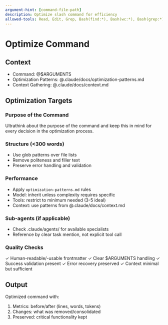 ```yaml
---
argument-hint: [command-file-path]
description: Optimize slash command for efficiency
allowed-tools: Read, Edit, Grep, Bash(find:*), Bash(wc:*), Bash(grep:*), Bash(awk:*), Bash(echo:*)
---
```


# Optimize Command

## Context
- Command: @$ARGUMENTS
- Optimization Patterns: @.claude/docs/optimization-patterns.md
- Context Gathering: @.claude/docs/context.md

## Optimization Targets

### Purpose of the Command
Ultrathink about the purpose of the command and keep this in mind for every decision in the optimization process.

### Structure (<300 words)
- Use glob patterns over file lists
- Remove politeness and filler text
- Preserve error handling and validation

### Performance
- Apply `optimization-patterns.md` rules
- Model: inherit unless complexity requires specific
- Tools: restrict to minimum needed (3-5 ideal)
- Context: use patterns from @.claude/docs/context.md

### Sub-agents (if applicable)
- Check .claude/agents/ for available specialists
- Reference by clear task mention, not explicit tool call

### Quality Checks
✓ Human-readable/-usable frontmatter
✓ Clear $ARGUMENTS handling
✓ Success validation present
✓ Error recovery preserved
✓ Context minimal but sufficient

## Output
Optimized command with:
1. Metrics: before/after (lines, words, tokens)
2. Changes: what was removed/consolidated
3. Preserved: critical functionality kept
